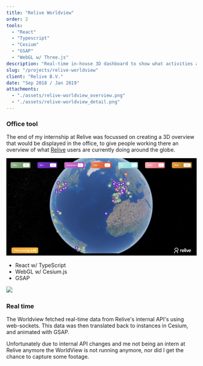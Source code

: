 ```yaml
---
title: "Relive Worldview"
order: 2
tools:
  - "React"
  - "Typescript"
  - "Cesium"
  - "GSAP"
  - "WebGL w/ Three.js"
description: "Real-time in-house 3D dashboard to show what activities are done around the globe"
slug: "/projects/relive-worldview"
client: "Relive B.V."
date: "Sep 2018 / Jan 2019"
attachments:
  - "./assets/relive-worldview_overview.png"
  - "./assets/relive-worldview_detail.png"
---
```


<div class="project--worldview content__wrapper">
<div class="content__right">

### Office tool

The end of my internship at Relive was focussed on creating a 3D overview that would be displayed in the office, to give people working there an overview
of what <a href="https://relive.cc/">Relive</a> users are currently doing around the globe.

</div>
<div class="content__left">

</div>
</div>

<div class="project--worldview content__wrapper">
<div class="content__left w-20">

</div>

<div class="content__right w-80">
<img src="./assets/relive-worldview_overview.png" />
</div>

</div>

<div class="tools">

- React w/ TypeScript
- WebGL w/ Cesium.js
- GSAP

</div>

<div class="project--worldview content__wrapper">
<div class="content__left w-20"></div>
<div class="content__right w-80">

<img src="./assets/relive-worldview_detail.png" />

</div>
</div>

<div class="project--worldview content__wrapper">
<div class="content__left">

### Real time

The Worldview fetched real-time data from Relive's internal API's using web-sockets. This data was then translated back to instances in Cesium,
and animated with GSAP.

Unfortunately due to internal API changes and me not being an intern at Relive anymore the WorldView is not running anymore, nor
did I get the chance to capture some footage.

</div>
<div class="content__left"></div>
<div class="content__right"></div>
</div>
